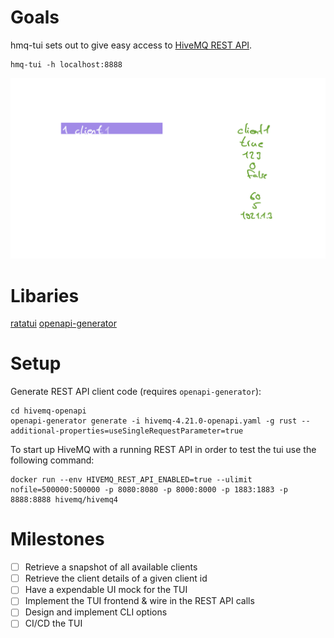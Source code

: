 # Goals
hmq-tui sets out to give easy access to [HiveMQ  REST API](https://docs.hivemq.com/hivemq/4.21/rest-api/specification/).

```
hmq-tui -h localhost:8888
```
![tui_vision](tui_vision.png)

# Libaries
[ratatui](https://github.com/ratatui-org/ratatui)
[openapi-generator](https://github.com/OpenAPITools/openapi-generator/blob/master/docs/generators/rust.md)

# Setup

Generate REST API client code (requires `openapi-generator`):
```
cd hivemq-openapi
openapi-generator generate -i hivemq-4.21.0-openapi.yaml -g rust --additional-properties=useSingleRequestParameter=true
```

To start up HiveMQ with a running REST API in order to test the tui use the following command:
```
docker run --env HIVEMQ_REST_API_ENABLED=true --ulimit nofile=500000:500000 -p 8080:8080 -p 8000:8000 -p 1883:1883 -p 8888:8888 hivemq/hivemq4
```

# Milestones

- [ ] Retrieve a snapshot of all available clients
- [ ] Retrieve the client details of a given client id
- [ ] Have a expendable UI mock for the TUI
- [ ] Implement the TUI frontend & wire in the REST API calls
- [ ] Design and implement CLI options
- [ ] CI/CD the TUI
